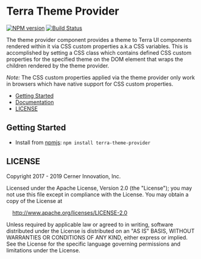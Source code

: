 # Terra Theme Provider


[![NPM version](https://badgen.net/npm/v/terra-theme-provider)](https://www.npmjs.org/package/terra-theme-provider)
[![Build Status](https://badgen.net/travis/cerner/terra-framework)](https://travis-ci.org/cerner/terra-framework)

The theme provider component provides a theme to Terra UI components rendered within it via CSS custom properties a.k.a CSS variables. This is accomplished by setting a CSS class which contains defined CSS custom properties for the specified theme on the DOM element that wraps the children rendered by the theme provider.

*Note:* The CSS custom properties applied via the theme provider only work in browsers which have native support for CSS custom properties.

- [Getting Started](#getting-started)
- [Documentation](https://github.com/cerner/terra-framework/tree/master/packages/terra-theme-provider/docs)
- [LICENSE](#license)

## Getting Started

- Install from [npmjs](https://www.npmjs.com): `npm install terra-theme-provider`

## LICENSE

Copyright 2017 - 2019 Cerner Innovation, Inc.

Licensed under the Apache License, Version 2.0 (the "License"); you may not use this file except in compliance with the License. You may obtain a copy of the License at

&nbsp;&nbsp;&nbsp;&nbsp;http://www.apache.org/licenses/LICENSE-2.0

Unless required by applicable law or agreed to in writing, software distributed under the License is distributed on an "AS IS" BASIS, WITHOUT WARRANTIES OR CONDITIONS OF ANY KIND, either express or implied. See the License for the specific language governing permissions and limitations under the License.
